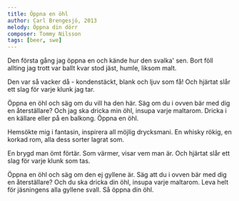 ```yaml
---
title: Öppna en öhl
author: Carl Brengesjö, 2013
melody: Öppna din dörr
composer: Tommy Nilsson
tags: [beer, swe]
---
```


Den första gång jag öppna en
och kände hur den svalka' sen.
Bort föll allting jag trott var ballt
kvar stod jäst, humle, liksom malt.

Den var så vacker då -
kondenstäckt, blank och ljuv som få!
Och hjärtat slår ett slag för varje klunk jag tar.

Öppna en öhl och säg om du vill ha den här.
Säg om du i ovven bär med dig en återställare?
Och jag ska dricka min öhl, insupa varje maltarom.
Dricka i en källare eller på en balkong.
Öppna en öhl.

Hemsökte mig i fantasin, inspirera all möjlig drycksmani.
En whisky rökig, en korkad rom,
alla dess sorter lagrat som.

En brygd man ömt förtär.
Som värmer, visar vem man är.
Och hjärtat slår ett slag för varje klunk som tas.

Öppna en öhl och säg om den ej gyllene är.
Säg att du i ovven bär med dig en återställare?
Och du ska dricka din öhl, insupa varje maltarom.
Leva helt för jäsningens alla gyllene svall.
Så öppna din öhl.

